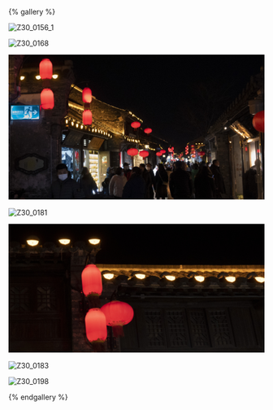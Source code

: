 {% gallery  %}

![Z30_0156_1](Z30_0156_1.JPG)

![Z30_0168](Z30_0168.JPG)

![Z30_0173](https://raw.githubusercontent.com/ZiHao256/Gallery/master/uPic/2023/02/Z30_0173.JPG)

![Z30_0181](https://raw.githubusercontent.com/ZiHao256/Gallery/master/uPic/2023/02/Z30_0181.JPG)

![Z30_0182](https://raw.githubusercontent.com/ZiHao256/Gallery/master/uPic/2023/02/Z30_0182.JPG)

![Z30_0183](https://raw.githubusercontent.com/ZiHao256/Gallery/master/uPic/2023/02/Z30_0183.JPG)

![Z30_0198](https://raw.githubusercontent.com/ZiHao256/Gallery/master/uPic/2023/02/Z30_0198.JPG)


{% endgallery %}

